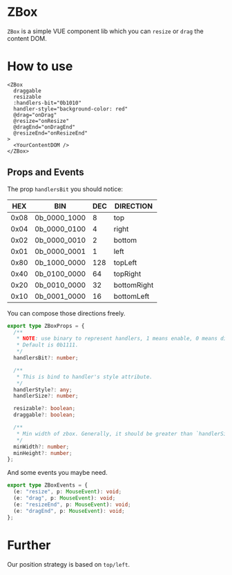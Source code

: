 # ZBox

`ZBox` is a simple VUE component lib which you can `resize` or `drag` the content DOM.

# How to use

```vue
<ZBox
  draggable
  resizable
  :handlers-bit="0b1010"
  handler-style="background-color: red"
  @drag="onDrag"
  @resize="onResize"
  @dragEnd="onDragEnd"
  @resizeEnd="onResizeEnd"
>
  <YourContentDOM />
</ZBox>
```

## Props and Events

The prop `handlersBit` you should notice:

| HEX  | BIN          | DEC | DIRECTION   |
| ---- | ------------ | --- | ----------- |
| 0x08 | 0b_0000_1000 | 8   | top         |
| 0x04 | 0b_0000_0100 | 4   | right       |
| 0x02 | 0b_0000_0010 | 2   | bottom      |
| 0x01 | 0b_0000_0001 | 1   | left        |
| 0x80 | 0b_1000_0000 | 128 | topLeft     |
| 0x40 | 0b_0100_0000 | 64  | topRight    |
| 0x20 | 0b_0010_0000 | 32  | bottomRight |
| 0x10 | 0b_0001_0000 | 16  | bottomLeft  |

You can compose those directions freely.

```ts
export type ZBoxProps = {
  /**
   * NOTE: use binary to represent handlers, 1 means enable, 0 means disable
   * Default is 0b1111.
   */
  handlersBit?: number;

  /**
   * This is bind to handler's style attribute.
   */
  handlerStyle?: any;
  handlerSize?: number;

  resizable?: boolean;
  draggable?: boolean;

  /**
   * Min width of zbox. Generally, it should be greater than `handlerSize` at least.
   */
  minWidth?: number;
  minHeight?: number;
};
```

And some events you maybe need.

```ts
export type ZBoxEvents = {
  (e: "resize", p: MouseEvent): void;
  (e: "drag", p: MouseEvent): void;
  (e: "resizeEnd", p: MouseEvent): void;
  (e: "dragEnd", p: MouseEvent): void;
};
```

# Further

Our position strategy is based on `top/left`.
